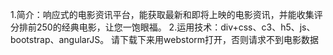 1.简介：响应式的电影资讯平台，能获取最新和即将上映的电影资讯，并能收集评分排前250的经典电影，让您一饱眼福。
2.运用技术：div+css、c3、h5、js、bootstrap、angularJS。 
请下载下来用webstorm打开，否则请求不到电影数据

